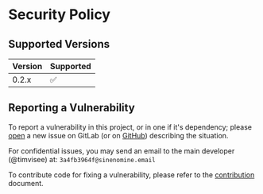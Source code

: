 # Security Policy

## Supported Versions

| Version | Supported          |
| ------- | ------------------ |
| 0.2.x   | :white_check_mark: |

## Reporting a Vulnerability

To report a vulnerability in this project, or in one if it's dependency;
please [open](https://gitlab.com/timvisee/ffsend/issues/new) a new issue
on GitLab (or on [GitHub](https://github.com/timvisee/ffsend/issues/new)) describing the situation.

For confidential issues, you may send an email to the main developer (@timvisee) at: `3a4fb3964f@sinenomine.email`

To contribute code for fixing a vulnerability, please refer to the [contribution](./CONTRIBUTING.md) document.

